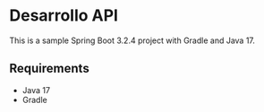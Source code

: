 # Desarrollo API

This is a sample Spring Boot 3.2.4 project with Gradle and Java 17.

## Requirements

- Java 17
- Gradle
